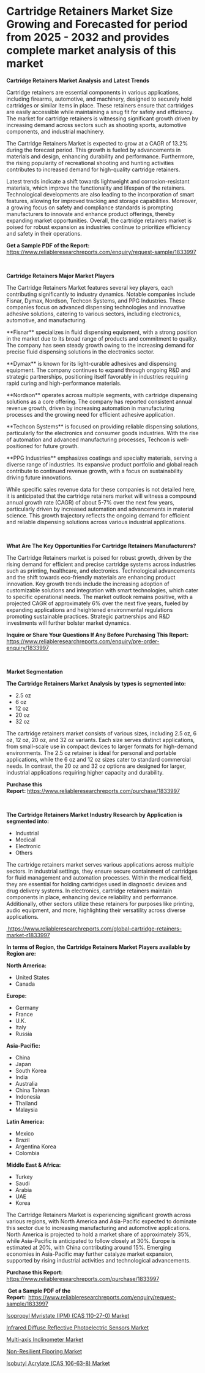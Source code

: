 <p><h1>Cartridge Retainers Market Size Growing and Forecasted for period from 2025 - 2032 and provides complete market analysis of this market</h1></p><p><strong>Cartridge Retainers Market Analysis and Latest Trends</strong></p>
<p><p>Cartridge retainers are essential components in various applications, including firearms, automotive, and machinery, designed to securely hold cartridges or similar items in place. These retainers ensure that cartridges are easily accessible while maintaining a snug fit for safety and efficiency. The market for cartridge retainers is witnessing significant growth driven by increasing demand across sectors such as shooting sports, automotive components, and industrial machinery.</p><p>The Cartridge Retainers Market is expected to grow at a CAGR of 13.2% during the forecast period. This growth is fueled by advancements in materials and design, enhancing durability and performance. Furthermore, the rising popularity of recreational shooting and hunting activities contributes to increased demand for high-quality cartridge retainers. </p><p>Latest trends indicate a shift towards lightweight and corrosion-resistant materials, which improve the functionality and lifespan of the retainers. Technological developments are also leading to the incorporation of smart features, allowing for improved tracking and storage capabilities. Moreover, a growing focus on safety and compliance standards is prompting manufacturers to innovate and enhance product offerings, thereby expanding market opportunities. Overall, the cartridge retainers market is poised for robust expansion as industries continue to prioritize efficiency and safety in their operations.</p></p>
<p><strong>Get a Sample PDF of the Report:&nbsp;</strong> <a href="https://www.reliableresearchreports.com/enquiry/request-sample/1833997?utm_campaign=28&utm_medium=2&utm_source=Github&utm_content=ia&utm_term=06012025&utm_id=cartridge-retainers">https://www.reliableresearchreports.com/enquiry/request-sample/1833997</a></p>
<p>&nbsp;</p>
<p><strong>Cartridge Retainers Major Market Players</strong></p>
<p><p>The Cartridge Retainers Market features several key players, each contributing significantly to industry dynamics. Notable companies include Fisnar, Dymax, Nordson, Techcon Systems, and PPG Industries. These companies focus on advanced dispensing technologies and innovative adhesive solutions, catering to various sectors, including electronics, automotive, and manufacturing.</p><p>**Fisnar** specializes in fluid dispensing equipment, with a strong position in the market due to its broad range of products and commitment to quality. The company has seen steady growth owing to the increasing demand for precise fluid dispensing solutions in the electronics sector. </p><p>**Dymax** is known for its light-curable adhesives and dispensing equipment. The company continues to expand through ongoing R&D and strategic partnerships, positioning itself favorably in industries requiring rapid curing and high-performance materials.</p><p>**Nordson** operates across multiple segments, with cartridge dispensing solutions as a core offering. The company has reported consistent annual revenue growth, driven by increasing automation in manufacturing processes and the growing need for efficient adhesive application.</p><p>**Techcon Systems** is focused on providing reliable dispensing solutions, particularly for the electronics and consumer goods industries. With the rise of automation and advanced manufacturing processes, Techcon is well-positioned for future growth.</p><p>**PPG Industries** emphasizes coatings and specialty materials, serving a diverse range of industries. Its expansive product portfolio and global reach contribute to continued revenue growth, with a focus on sustainability driving future innovations.</p><p>While specific sales revenue data for these companies is not detailed here, it is anticipated that the cartridge retainers market will witness a compound annual growth rate (CAGR) of about 5-7% over the next few years, particularly driven by increased automation and advancements in material science. This growth trajectory reflects the ongoing demand for efficient and reliable dispensing solutions across various industrial applications.</p></p>
<p>&nbsp;</p>
<p><strong>What Are The Key Opportunities For Cartridge Retainers Manufacturers?</strong></p>
<p><p>The Cartridge Retainers market is poised for robust growth, driven by the rising demand for efficient and precise cartridge systems across industries such as printing, healthcare, and electronics. Technological advancements and the shift towards eco-friendly materials are enhancing product innovation. Key growth trends include the increasing adoption of customizable solutions and integration with smart technologies, which cater to specific operational needs. The market outlook remains positive, with a projected CAGR of approximately 6% over the next five years, fueled by expanding applications and heightened environmental regulations promoting sustainable practices. Strategic partnerships and R&D investments will further bolster market dynamics.</p></p>
<p><strong>Inquire or Share Your Questions If Any Before Purchasing This Report:</strong> <a href="https://www.reliableresearchreports.com/enquiry/pre-order-enquiry/1833997?utm_campaign=28&utm_medium=2&utm_source=Github&utm_content=ia&utm_term=06012025&utm_id=cartridge-retainers">https://www.reliableresearchreports.com/enquiry/pre-order-enquiry/1833997</a></p>
<p>&nbsp;</p>
<p><strong>Market Segmentation</strong></p>
<p><strong>The Cartridge Retainers Market Analysis by types is segmented into:</strong></p>
<p><ul><li>2.5 oz</li><li>6 oz</li><li>12 oz</li><li>20 oz</li><li>32 oz</li></ul></p>
<p><p>The cartridge retainers market consists of various sizes, including 2.5 oz, 6 oz, 12 oz, 20 oz, and 32 oz variants. Each size serves distinct applications, from small-scale use in compact devices to larger formats for high-demand environments. The 2.5 oz retainer is ideal for personal and portable applications, while the 6 oz and 12 oz sizes cater to standard commercial needs. In contrast, the 20 oz and 32 oz options are designed for larger, industrial applications requiring higher capacity and durability.</p></p>
<p><strong>Purchase this Report:&nbsp;</strong><a href="https://www.reliableresearchreports.com/purchase/1833997?utm_campaign=28&utm_medium=2&utm_source=Github&utm_content=ia&utm_term=06012025&utm_id=cartridge-retainers">https://www.reliableresearchreports.com/purchase/1833997</a></p>
<p>&nbsp;</p>
<p><strong>The Cartridge Retainers Market Industry Research by Application is segmented into:</strong></p>
<p><ul><li>Industrial</li><li>Medical</li><li>Electronic</li><li>Others</li></ul></p>
<p><p>The cartridge retainers market serves various applications across multiple sectors. In industrial settings, they ensure secure containment of cartridges for fluid management and automation processes. Within the medical field, they are essential for holding cartridges used in diagnostic devices and drug delivery systems. In electronics, cartridge retainers maintain components in place, enhancing device reliability and performance. Additionally, other sectors utilize these retainers for purposes like printing, audio equipment, and more, highlighting their versatility across diverse applications.</p></p>
<p><a href="https://www.reliableresearchreports.com/global-cartridge-retainers-market-r1833997?utm_campaign=28&utm_medium=2&utm_source=Github&utm_content=ia&utm_term=06012025&utm_id=cartridge-retainers">&nbsp;https://www.reliableresearchreports.com/global-cartridge-retainers-market-r1833997</a></p>
<p><strong>In terms of Region, the Cartridge Retainers Market Players available by Region are:</strong></p>
<p>
    <p> <strong> North America: </strong>
        <ul>
            <li>United States</li>
            <li>Canada</li>
        </ul>
        </p> 
    <p> <strong> Europe: </strong>
        <ul>
            <li>Germany</li>
            <li>France</li>
            <li>U.K.</li>
            <li>Italy</li>
            <li>Russia</li>
        </ul>
        </p> 
    <p> <strong> Asia-Pacific: </strong>
        <ul>
            <li>China</li>
            <li>Japan</li>
            <li>South Korea</li>
            <li>India</li>
            <li>Australia</li>
            <li>China Taiwan</li>
            <li>Indonesia</li>
            <li>Thailand</li>
            <li>Malaysia</li>
        </ul>
        </p> 
    <p> <strong> Latin America: </strong>
        <ul>
            <li>Mexico</li>
            <li>Brazil</li>
            <li>Argentina Korea</li>
            <li>Colombia</li>
        </ul>
        </p> 
    <p> <strong> Middle East & Africa: </strong>
        <ul>
            <li>Turkey</li>
            <li>Saudi</li>
            <li>Arabia</li>
            <li>UAE</li>
            <li>Korea</li>
        </ul>
    </p>
    </p>
<p><p>The Cartridge Retainers Market is experiencing significant growth across various regions, with North America and Asia-Pacific expected to dominate this sector due to increasing manufacturing and automotive applications. North America is projected to hold a market share of approximately 35%, while Asia-Pacific is anticipated to follow closely at 30%. Europe is estimated at 20%, with China contributing around 15%. Emerging economies in Asia-Pacific may further catalyze market expansion, supported by rising industrial activities and technological advancements.</p></p>
<p><strong>Purchase this Report: </strong><a href="https://www.reliableresearchreports.com/purchase/1833997?utm_campaign=28&utm_medium=2&utm_source=Github&utm_content=ia&utm_term=06012025&utm_id=cartridge-retainers">https://www.reliableresearchreports.com/purchase/1833997</a></p>
<p>&nbsp;<strong>Get a Sample PDF of the Report:&nbsp;&nbsp;</strong><a href="https://www.reliableresearchreports.com/enquiry/request-sample/1833997?utm_campaign=28&utm_medium=2&utm_source=Github&utm_content=ia&utm_term=06012025&utm_id=cartridge-retainers">https://www.reliableresearchreports.com/enquiry/request-sample/1833997</a></p>
<p><strong></strong></p>
<p><p><a href="https://www.linkedin.com/pulse/isopropyl-myristate-ipm-cas-110-27-0-market-analysis-report-x7nyc?utm_campaign=28&utm_medium=2&utm_source=Github&utm_content=ia&utm_term=06012025&utm_id=cartridge-retainers">Isopropyl Myristate (IPM) (CAS 110-27-0) Market</a></p><p><a href="https://github.com/LilianFaulkner65/Market-Research-Report-List-1/blob/main/infrared-diffuse-reflective-photoelectric-sensors-market.md?utm_campaign=28&utm_medium=2&utm_source=Github&utm_content=ia&utm_term=06012025&utm_id=cartridge-retainers">Infrared Diffuse Reflective Photoelectric Sensors Market</a></p><p><a href="https://github.com/SamiaChowdhury801/Market-Research-Report-List-1/blob/main/multi-axis-inclinometer-market.md?utm_campaign=28&utm_medium=2&utm_source=Github&utm_content=ia&utm_term=06012025&utm_id=cartridge-retainers">Multi-axis Inclinometer Market</a></p><p><a href="https://www.linkedin.com/pulse/thorough-analysis-non-resilient-flooring-market-itsindustrys-dx5pe?utm_campaign=28&utm_medium=2&utm_source=Github&utm_content=ia&utm_term=06012025&utm_id=cartridge-retainers">Non-Resilient Flooring Market</a></p><p><a href="https://www.linkedin.com/pulse/swot-analysis-isobutyl-acrylate-cas-106-63-8-market-business-symzc?utm_campaign=28&utm_medium=2&utm_source=Github&utm_content=ia&utm_term=06012025&utm_id=cartridge-retainers">Isobutyl Acrylate (CAS 106-63-8) Market</a></p></p>